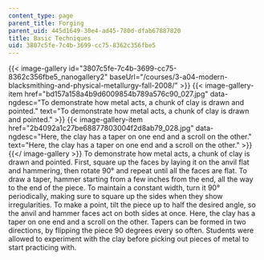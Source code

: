 ```yaml
---
content_type: page
parent_title: Forging
parent_uid: 445d1649-30e4-ad45-780d-dfab67887820
title: Basic Techniques
uid: 3807c5fe-7c4b-3699-cc75-8362c356fbe5
---
```


{{< image-gallery id="3807c5fe-7c4b-3699-cc75-8362c356fbe5_nanogallery2" baseUrl="/courses/3-a04-modern-blacksmithing-and-physical-metallurgy-fall-2008/" >}}
{{< image-gallery-item href="bd157a158a4b9d6009854b789a576c90_027.jpg" data-ngdesc="To demonstrate how metal acts, a chunk of clay is drawn and pointed." text="To demonstrate how metal acts, a chunk of clay is drawn and pointed." >}}
{{< image-gallery-item href="2b4092a1c27be68877803004f2d8ab79_028.jpg" data-ngdesc="Here, the clay has a taper on one end and a scroll on the other." text="Here, the clay has a taper on one end and a scroll on the other." >}}
{{</ image-gallery >}}
To demonstrate how metal acts, a chunk of clay is drawn and pointed. First, square up the faces by laying it on the anvil flat and hammering, then rotate 90° and repeat until all the faces are flat. To draw a taper, hammer starting from a few inches from the end, all the way to the end of the piece. To maintain a constant width, turn it 90° periodically, making sure to square up the sides when they show irregularities. To make a point, tilt the piece up to half the desired angle, so the anvil and hammer faces act on both sides at once. Here, the clay has a taper on one end and a scroll on the other. Tapers can be formed in two directions, by flipping the piece 90 degrees every so often. Students were allowed to experiment with the clay before picking out pieces of metal to start practicing with.